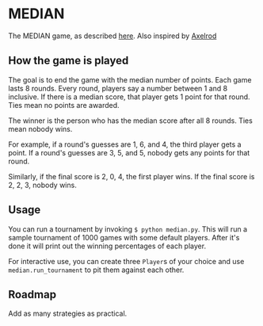 # MEDIAN

The MEDIAN game, as described [here](https://gilkalai.wordpress.com/2017/01/14/the-median-game/).
Also inspired by [Axelrod](https://github.com/Axelrod-Python/Axelrod)

## How the game is played

The goal is to end the game with the median number of points.  Each game lasts 8 rounds.
Every round, players say a number between 1 and 8 inclusive.  If there is a median score,
that player gets 1 point for that round.  Ties mean no points are awarded.

The winner is the person who has the median score after all 8 rounds.  Ties mean nobody wins.

For example, if a round's guesses are 1, 6, and 4, the third player gets a point.
If a round's guesses are 3, 5, and 5, nobody gets any points for that round.

Similarly, if the final score is 2, 0, 4, the first player wins.
If the final score is 2, 2, 3, nobody wins.

## Usage

You can run a tournament by invoking `$ python median.py`.  This will run a sample
tournament of 1000 games with some default players.  After it's done it will
print out the winning percentages of each player.

For interactive use, you can create three `Player`s of your choice and use
`median.run_tournament` to pit them against each other.

## Roadmap

Add as many strategies as practical.
